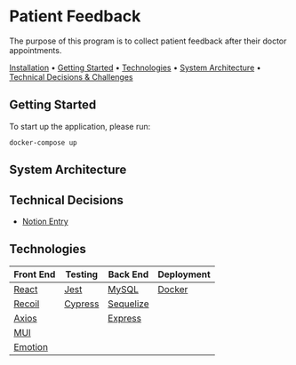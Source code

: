 # Patient Feedback

The purpose of this program is to collect patient feedback after their doctor appointments.

[Installation](#installation) •
[Getting Started](#getting-started) •
[Technologies](#technologies) •
[System Architecture](#system-architecture) •
[Technical Decisions & Challenges](#technical-decisions)

## Getting Started

To start up the application, please run:

```
docker-compose up
```

## System Architecture

## Technical Decisions

- [Notion Entry](https://zesty-spur-a63.notion.site/Patient-Feedback-970e8904cf7645a3b313c75711f44893)

## Technologies

| Front End                        | Testing                          | Back End                            | Deployment                |
| -------------------------------- | -------------------------------- | ----------------------------------- | ------------------------- |
| [React](https://reactjs.org/)    | [Jest](https://jestjs.io/)       | [MySQL](https://www.mysql.com/)     | [Docker](www.docker.com/) |
| [Recoil](https://recoiljs.org/)  | [Cypress](https://go.cypress.io) | [Sequelize](https://sequelize.org/) |                           |
| [Axios](https://axios-http.com/) |                                  | [Express](https://expressjs.com/)   |                           |
| [MUI](https://mui.com/)          |                                  |                                     |                           |
| [Emotion](https://emotion.sh)    |                                  |                                     |                           |
